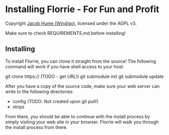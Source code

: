 
Installing Florrie - For Fun and Profit
========

Copyright [Jacob Hume (Windigo)](http://fragdev.com/), licensed
under the AGPL v3.

Make sure to check REQUIREMENTS.md before installing!

Installing
--------

To install Florrie, you can clone it straight from the source! The following
command will work if you have shell access to your host:

git clone https:// (TODO - get URL!)
git submodule init
git submodule update

After you have a copy of the source code, make sure your web server can write to
the following directories:

- config (TODO: Not created upon git pull!)
- strips

From there, you should be able to continue with the install process by simply
visiting your web site in your browser. Florrie will walk you through the
install process from there.
